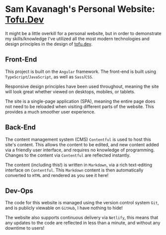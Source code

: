 # Sam Kavanagh's Personal Website: [Tofu.Dev](https://tofu.dev)

It might be a little overkill for a personal website, but in order to demonstrate my skills/knowledge I've utilized all the most modern technologies and design principles in the design of [tofu.dev](https://tofu.dev).

## Front-End
This project is built on the `Angular` framework. The front-end is built using `TypeScript`/`JavaScript`, as well as `Sass`/`CSS`.

Responsive design principles have been used throughout, meaning the site will look great whether viewed on desktops, mobiles, or tablets.

The site is a single-page application (SPA), meaning the entire page does not need to be reloaded when visiting different parts of the website. This provides a much smoother user experience. 

## Back-End
The content management system (CMS) `Contentful` is used to host this site's content. This allows the content to be edited, and new content added via a friendly user interface, and requires no knowledge of programming. Changes to the content via `Contentful` are reflected instantly.

The content (including this!) is written in `Markdown`, via a rich text-editing interface on `Contentful`. This `Markdown` content is then automatically converted to `HTML` and rendered as you see it here! 

## Dev-Ops
The code for this website is managed using the version control system `Git`, and is publicly viewable on `GitHub`, I have nothing to hide!

The website also supports continuous delivery via `Netlify`, this means that any updates to the code are reflected in less than a minute, and without any downtime to users!
